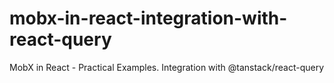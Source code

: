 # mobx-in-react-integration-with-react-query
MobX in React - Practical Examples. Integration with @tanstack/react-query
